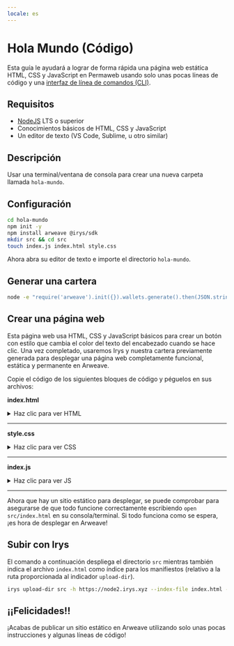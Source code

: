 ```yaml
---
locale: es
---
```


# Hola Mundo (Código)

Esta guía le ayudará a lograr de forma rápida una página web estática HTML, CSS y JavaScript en Permaweb usando solo unas pocas líneas de código y una [interfaz de línea de comandos (CLI)](./hw-cli.md).

## Requisitos

-   [NodeJS](https://nodejs.org) LTS o superior
-   Conocimientos básicos de HTML, CSS y JavaScript
-   Un editor de texto (VS Code, Sublime, u otro similar)

## Descripción

Usar una terminal/ventana de consola para crear una nueva carpeta llamada `hola-mundo`.

## Configuración

```sh
cd hola-mundo
npm init -y
npm install arweave @irys/sdk
mkdir src && cd src
touch index.js index.html style.css
```

Ahora abra su editor de texto e importe el directorio `hola-mundo`.

## Generar una cartera

```sh
node -e "require('arweave').init({}).wallets.generate().then(JSON.stringify).then(console.log.bind(console))" > wallet.json
```

## Crear una página web

Esta página web usa HTML, CSS y JavaScript básicos para crear un botón con estilo que cambia el color del texto del encabezado cuando se hace clic. Una vez completado, usaremos Irys y nuestra cartera previamente generada para desplegar una página web completamente funcional, estática y permanente en Arweave.

Copie el código de los siguientes bloques de código y péguelos en sus archivos:

**index.html**

<details>
<summary>Haz clic para ver HTML</summary>

```html
<!DOCTYPE html>
<html lang="en">
	<head>
		<meta charset="UTF-8" />
		<meta http-equiv="X-UA-Compatible" content="IE=edge" />
		<meta name="viewport" content="width=device-width, initial-scale=1.0" />
		<link rel="stylesheet" type="text/css" href="style.css" />
		<script src="index.js"></script>
		<title>¡Cookbook Hola Mundo!</title>
	</head>

	<body>
		<button onclick="changeColor()" class="button">¡Haz clic aquí!</button>
		<h1 id="main">¡Hola Mundo!</h1>
	</body>
</html>
```

</details>
<hr />

**style.css**

<details>
<summary>Haz clic para ver CSS</summary>

```css
.button {
	padding: "10px";
	background-color: #4caf50;
}
```

</details>
<hr />

**index.js**

<details>
<summary>Haz clic para ver JS</summary>

```javascript
function changeColor() {
	const header = document.getElementById("main");
	header.style.color === "" ? (header.style.color = "red") : (header.style.color = "");
}
```

</details>
<hr />

Ahora que hay un sitio estático para desplegar, se puede comprobar para asegurarse de que todo funcione correctamente escribiendo `open src/index.html` en su consola/terminal. Si todo funciona como se espera, ¡es hora de desplegar en Arweave!

## Subir con Irys

El comando a continuación despliega el directorio `src` mientras también indica el archivo `index.html` como índice para los manifiestos (relativo a la ruta proporcionada al indicador `upload-dir`).

```sh
irys upload-dir src -h https://node2.irys.xyz --index-file index.html -c arweave -w ./wallet.json
```

## ¡¡Felicidades!!

¡Acabas de publicar un sitio estático en Arweave utilizando solo unas pocas instrucciones y algunas líneas de código!
